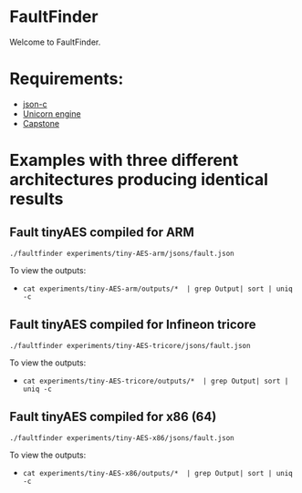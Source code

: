 # FaultFinder
Welcome to FaultFinder.

# Requirements:
* [json-c](https://github.com/json-c/json-c)
* [Unicorn engine](https://www.unicorn-engine.org/) 
* [Capstone](https://www.capstone-engine.org/)


# Examples with three different architectures producing identical results

## Fault tinyAES compiled for ARM
    ./faultfinder experiments/tiny-AES-arm/jsons/fault.json

To view the outputs:
* ```cat experiments/tiny-AES-arm/outputs/*  | grep Output| sort | uniq -c```



## Fault tinyAES compiled for Infineon tricore
    ./faultfinder experiments/tiny-AES-tricore/jsons/fault.json

To view the outputs:
* ```cat experiments/tiny-AES-tricore/outputs/*  | grep Output| sort | uniq -c```

## Fault tinyAES compiled for x86 (64)
    ./faultfinder experiments/tiny-AES-x86/jsons/fault.json

To view the outputs:
* ```cat experiments/tiny-AES-x86/outputs/*  | grep Output| sort | uniq -c```
